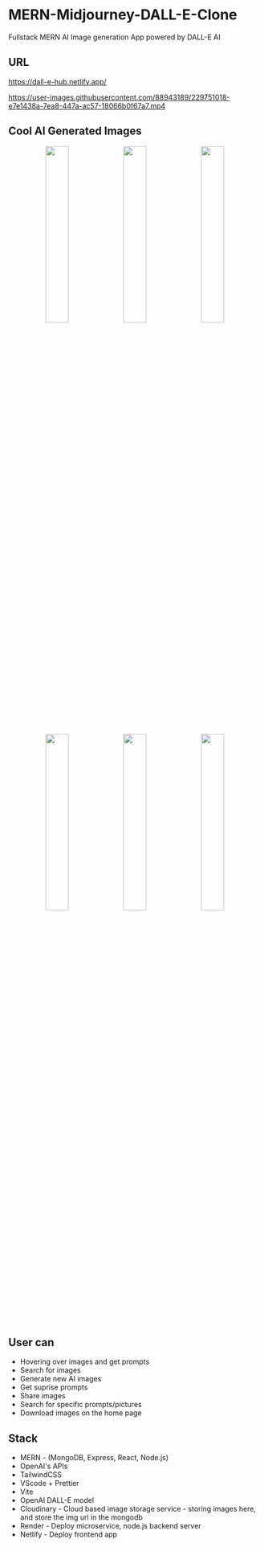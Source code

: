 # MERN-Midjourney-DALL-E-Clone

Fullstack MERN AI Image generation App powered by DALL-E AI

## URL

https://dall-e-hub.netlify.app/

https://user-images.githubusercontent.com/88943189/229751018-e7e1438a-7ea8-447a-ac57-18066b0f67a7.mp4

## Cool AI Generated Images

<div align="center">
 <img src="https://user-images.githubusercontent.com/88943189/229751353-c8d50c88-ce1e-4c0a-924e-c94395915667.png" width="30%"></img> 
 <img src="https://user-images.githubusercontent.com/88943189/229751372-289a5034-877a-4c3f-b56a-48f5bc3932d4.png" width="30%"></img> 
 <img src="https://user-images.githubusercontent.com/88943189/229751378-4761649b-e3b0-4130-bb8e-76f6baf355da.png" width="30%"></img> 
 <img src="https://user-images.githubusercontent.com/88943189/229751393-33f78f58-4b06-490c-b83f-21a78fde4b90.png" width="30%"></img> 
 <img src="https://user-images.githubusercontent.com/88943189/229751424-a7b53af5-a48d-433c-891f-f20bc6169d36.png" width="30%"></img> 
 <img src="https://user-images.githubusercontent.com/88943189/229751438-7bf23f8c-5742-421a-8f58-7bcdd109f6de.png" width="30%"></img>
</div>

## User can
- Hovering over images and get prompts
- Search for images
- Generate new AI images
- Get suprise prompts
- Share images
- Search for specific prompts/pictures
- Download images on the home page

## Stack
- MERN - (MongoDB, Express, React, Node.js)
- OpenAI's APIs
- TailwindCSS
- VScode + Prettier
- Vite
- OpenAI DALL-E model
- Cloudinary - Cloud based image storage service - storing images here, and store the img url in the mongodb
- Render - Deploy microservice, node.js backend server
- Netlify - Deploy frontend app
